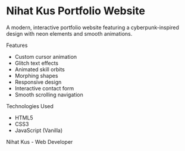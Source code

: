 # Nihat Kus Portfolio Website

A modern, interactive portfolio website featuring a cyberpunk-inspired design with neon elements and smooth animations.

Features
- Custom cursor animation
- Glitch text effects
- Animated skill orbits
- Morphing shapes
- Responsive design
- Interactive contact form
- Smooth scrolling navigation

Technologies Used
- HTML5
- CSS3
- JavaScript (Vanilla)

Nihat Kus - Web Developer
